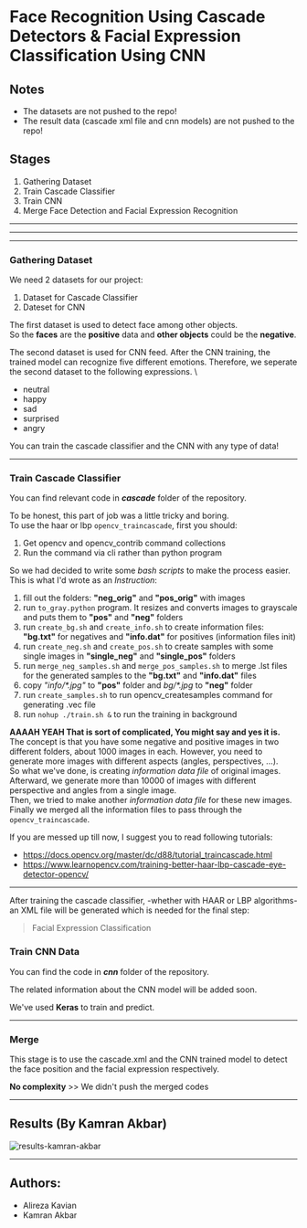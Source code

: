 # Face Recognition Using Cascade Detectors & Facial Expression Classification Using CNN

## Notes

- The datasets are not pushed to the repo!
- The result data (cascade xml file and cnn models) are not pushed to the repo!

## Stages

1. Gathering Dataset 
2. Train Cascade Classifier 
3. Train CNN 
4. Merge Face Detection and Facial Expression Recognition

----
----
----

### Gathering Dataset

We need 2 datasets for our project:

1. Dataset for Cascade Classifier
2. Dateset for CNN

The first dataset is used to detect face among other objects. \
So the **faces** are the **positive** data and **other objects** could be the **negative**.

The second dataset is used for CNN feed. After the CNN training, the trained model can recognize five different emotions. Therefore, we seperate the second dataset to the following expressions. \

- neutral
- happy
- sad
- surprised
- angry

You can train the cascade classifier and the CNN with any type of data!

----

### Train Cascade Classifier

You can find relevant code in ***cascade*** folder of the repository.

To be honest, this part of job was a little tricky and boring. \
To use the haar or lbp `opencv_traincascade`, first you should:

1. Get opencv and opencv_contrib command collections
2. Run the command via cli rather than python program

So we had decided to write some *bash scripts* to make the process easier. \
This is what I'd wrote as an *Instruction*:

1. fill out the folders: **"neg_orig"** and **"pos_orig"** with images
2. run `to_gray.python` program. It resizes and converts images to grayscale and puts them to **"pos"** and **"neg"** folders
3. run `create_bg.sh` and `create_info.sh` to create information files: **"bg.txt"** for negatives and **"info.dat"** for positives (information files init)
4. run `create_neg.sh` and `create_pos.sh` to create samples with some single images in **"single_neg"** and **"single_pos"** folders
5. run `merge_neg_samples.sh` and `merge_pos_samples.sh` to merge .lst files for the generated samples to the **"bg.txt"** and **"info.dat"** files
6. copy *"info/\*.jpg"* to **"pos"** folder and *bg/\*.jpg* to **"neg"** folder
7. run `create_samples.sh` to run opencv_createsamples command for generating .vec file
8. run `nohup ./train.sh &` to run the training in background

**AAAAH YEAH That is sort of complicated, You might say and yes it is.** \
The concept is that you have some negative and positive images in two different folders, about 1000 images in each. However, you need to generate more images with different aspects (angles, perspectives, ...). \
So what we've done, is creating *information data file* of original images. \
Afterward, we generate more than 10000 of images with different perspective and angles from a single image.  \
Then, we tried to make another *information data file* for these new images. \
Finally we merged all the information files to pass through the `opencv_traincascade`.

If you are messed up till now, I suggest you to read following tutorials:

- https://docs.opencv.org/master/dc/d88/tutorial_traincascade.html
- https://www.learnopencv.com/training-better-haar-lbp-cascade-eye-detector-opencv/

----

After training the cascade classifier, -whether with HAAR or LBP algorithms- an XML file will be generated which is needed for the final  step:

> Facial Expression Classification

### Train CNN Data

You can find the code in ***cnn*** folder of the repository.

The related information about the CNN model will be added soon.

We've used **Keras** to train and predict.

----

### Merge

This stage is to use the cascade.xml and the CNN trained model to detect the face position and the facial expression respectively. 

**No complexity** >> We didn't push the merged codes

----

## Results (By Kamran Akbar)

![results-kamran-akbar](results-kamran-akbar.gif)

----

## Authors:

- Alireza Kavian
- Kamran Akbar
